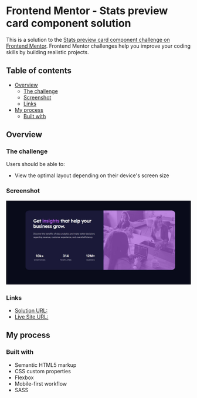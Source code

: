 # Frontend Mentor - Stats preview card component solution

This is a solution to the [Stats preview card component challenge on Frontend Mentor](https://www.frontendmentor.io/challenges/stats-preview-card-component-8JqbgoU62). Frontend Mentor challenges help you improve your coding skills by building realistic projects. 

## Table of contents

- [Overview](#overview)
  - [The challenge](#the-challenge)
  - [Screenshot](#screenshot)
  - [Links](#links)
- [My process](#my-process)
  - [Built with](#built-with)

## Overview

### The challenge

Users should be able to:

- View the optimal layout depending on their device's screen size

### Screenshot

![](./screenshot.jpg)

### Links

- [Solution URL:](https://github.com/mriyaz/Stats-preview-card-component)
- [Live Site URL:](https://mriyaz.github.io/Stats-preview-card-component/)

## My process

### Built with

- Semantic HTML5 markup
- CSS custom properties
- Flexbox
- Mobile-first workflow
- SASS